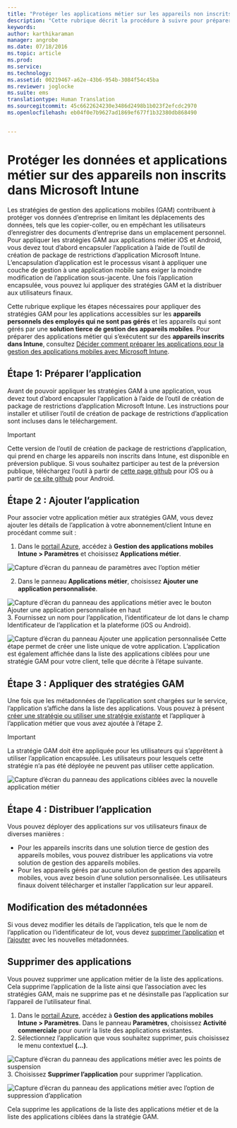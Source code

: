 ```yaml
---
title: "Protéger les applications métier sur les appareils non inscrits | Microsoft Intune"
description: "Cette rubrique décrit la procédure à suivre pour préparer vos applications métier afin d’appliquer des stratégies de gestion des applications mobiles qui peuvent vous éviter de perdre de données."
keywords: 
author: karthikaraman
manager: angrobe
ms.date: 07/18/2016
ms.topic: article
ms.prod: 
ms.service: 
ms.technology: 
ms.assetid: 00219467-a62e-43b6-954b-3084f54c45ba
ms.reviewer: joglocke
ms.suite: ems
translationtype: Human Translation
ms.sourcegitcommit: 45c6622624230e3486d2498b1b023f2efcdc2970
ms.openlocfilehash: eb04f0e7b9627ad1869ef677f1b32380db868490


---
```


# Protéger les données et applications métier sur des appareils non inscrits dans Microsoft Intune

Les stratégies de gestion des applications mobiles (GAM) contribuent à protéger vos données d’entreprise en limitant les déplacements des données, tels que les copier-coller, ou en empêchant les utilisateurs d’enregistrer des documents d’entreprise dans un emplacement personnel.   Pour appliquer les stratégies GAM aux applications métier iOS et Android, vous devez tout d’abord encapsuler l’application à l’aide de l’outil de création de package de restrictions d’application Microsoft Intune.  L’encapsulation d’application est le processus visant à appliquer une couche de gestion à une application mobile sans exiger la moindre modification de l’application sous-jacente.  Une fois l’application encapsulée, vous pouvez lui appliquer des stratégies GAM et la distribuer aux utilisateurs finaux.  

Cette rubrique explique les étapes nécessaires pour appliquer des stratégies GAM pour les applications accessibles sur les **appareils personnels des employés qui ne sont pas gérés** et les appareils qui sont gérés par une **solution tierce de gestion des appareils mobiles**.  Pour préparer des applications métier qui s’exécutent sur des **appareils inscrits dans Intune**, consultez [Décider comment préparer les applications pour la gestion des applications mobiles avec Microsoft Intune](decide-how-to-prepare-apps-for-mobile-application-management-with-microsoft-intune.md).
##  Étape 1: Préparer l’application
Avant de pouvoir appliquer les stratégies GAM à une application, vous devez tout d’abord encapsuler l’application à l’aide de l’outil de création de package de restrictions d’application Microsoft Intune.  Les instructions pour installer et utiliser l’outil de création de package de restrictions d’application sont incluses dans le téléchargement.  
>[!IMPORTANT]  
>Cette version de l’outil de création de package de restrictions d’application, qui prend en charge les appareils non inscrits dans Intune, est disponible en préversion publique. Si vous souhaitez participer au test de la préversion publique, téléchargez l’outil à partir de [cette page github](https://github.com/msintuneappsdk/intune-app-wrapper-ios-preview) pour iOS ou à partir de [ce site github](https://github.com/msintuneappsdk/intune-app-wrapper-android-preview) pour Android.

## Étape 2 : Ajouter l’application

Pour associer votre application métier aux stratégies GAM, vous devez ajouter les détails de l’application à votre abonnement/client Intune en procédant comme suit :

1. Dans le [portail Azure](https://portal.azure.com/), accédez à **Gestion des applications mobiles Intune > Paramètres** et choisissez **Applications métier**.

  ![Capture d’écran du panneau de paramètres avec l’option métier](../media/mam-azure-portal-lob-on-settings.png)

2. Dans le panneau **Applications métier**, choisissez **Ajouter une application personnalisée**.

  ![Capture d’écran du panneau des applications métier avec le bouton Ajouter une application personnalisée en haut](../media/mam-azure-portal-add-lob-app-action.png)
3.  Fournissez un nom pour l’application, l’identificateur de lot dans le champ Identificateur de l’application et la plateforme (iOS ou Android).

  ![Capture d’écran du panneau Ajouter une application personnalisée ](../media/mam-azure-portal-add-app-details.png) Cette étape permet de créer une liste unique de votre application.  L’application est également affichée dans la liste des applications ciblées pour une stratégie GAM pour votre client, telle que décrite à l’étape suivante.

## Étape 3 : Appliquer des stratégies GAM
Une fois que les métadonnées de l’application sont chargées sur le service, l’application s’affiche dans la liste des applications.  Vous pouvez à présent [créer une stratégie ou utiliser une stratégie existante](create-and-deploy-mobile-app-management-policies-with-microsoft-intune.md) et l’appliquer à l’application métier que vous avez ajoutée à l’étape 2.

>[!IMPORTANT]
>La stratégie GAM doit être appliquée pour les utilisateurs qui s’apprêtent à utiliser l’application encapsulée.  Les utilisateurs pour lesquels cette stratégie n’a pas été déployée ne peuvent pas utiliser cette application.


  ![Capture d’écran du panneau des applications ciblées avec la nouvelle application métier](../media/mam-azure-portal-lob-on-targeted-app-list.png)
## Étape 4 : Distribuer l’application
Vous pouvez déployer des applications sur vos utilisateurs finaux de diverses manières :
* Pour les appareils inscrits dans une solution tierce de gestion des appareils mobiles, vous pouvez distribuer les applications via votre solution de gestion des appareils mobiles.
* Pour les appareils gérés par aucune solution de gestion des appareils mobiles, vous avez besoin d’une solution personnalisée. Les utilisateurs finaux doivent télécharger et installer l’application sur leur appareil.

## Modification des métadonnées
Si vous devez modifier les détails de l’application, tels que le nom de l’application ou l’identificateur de lot, vous devez [supprimer l’application](#remove-apps) et [l’ajouter](#step-2-add-the-app) avec les nouvelles métadonnées.

##  Supprimer des applications
Vous pouvez supprimer une application métier de la liste des applications.  Cela supprime l’application de la liste ainsi que l’association avec les stratégies GAM, mais ne supprime pas et ne désinstalle pas l’application sur l’appareil de l’utilisateur final.  

1.  Dans le [portail Azure](https://portal.azure.com/), accédez à **Gestion des applications mobiles Intune > Paramètres**.  Dans le panneau **Paramètres**, choisissez **Activité commerciale** pour ouvrir la liste des applications existantes.  
2.  Sélectionnez l’application que vous souhaitez supprimer, puis choisissez le menu contextuel **(...)**.

  ![Capture d’écran du panneau des applications métier avec les points de suspension](../media/mam-azure-portal-lob-context-menu.png)
3.  Choisissez **Supprimer l’application** pour supprimer l’application.

  ![Capture d’écran du panneau des applications métier avec l’option de suppression d’application](../media/mam-azure-portal-delete-app.png)

  Cela supprime les applications de la liste des applications métier et de la liste des applications ciblées dans la stratégie GAM.



<!--HONumber=Sep16_HO2-->


